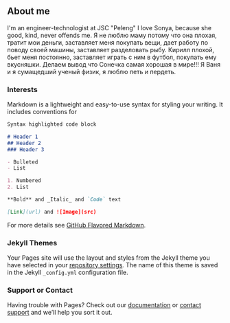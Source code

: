 ## About me

I'm an engineer-technologist at JSC "Peleng" I love Sonya, because she good, kind, never offends me. Я не люблю маму потому что она плохая, тратит мои деньги, заставляет меня покупать вещи, дает работу по поводу своей машины, заставляет разделовать рыбу. Кирилл плохой, бьет меня постоянно, заставляет играть с ним в футбол, покупать ему вкусняшки. Делаем вывод что Сонечка самая хорошая в мире!!! Я Ваня и я сумащедший ученый физик, я люблю петь и пердеть.

### Interests

Markdown is a lightweight and easy-to-use syntax for styling your writing. It includes conventions for

```markdown
Syntax highlighted code block

# Header 1
## Header 2
### Header 3

- Bulleted
- List

1. Numbered
2. List

**Bold** and _Italic_ and `Code` text

[Link](url) and ![Image](src)
```

For more details see [GitHub Flavored Markdown](https://guides.github.com/features/mastering-markdown/).

### Jekyll Themes

Your Pages site will use the layout and styles from the Jekyll theme you have selected in your [repository settings](https://github.com/BSJean/MyPortfolio/settings). The name of this theme is saved in the Jekyll `_config.yml` configuration file.

### Support or Contact

Having trouble with Pages? Check out our [documentation](https://help.github.com/categories/github-pages-basics/) or [contact support](https://github.com/contact) and we’ll help you sort it out.
